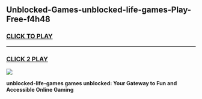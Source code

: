 
## Unblocked-Games-unblocked-life-games-Play-Free-f4h48
<h3>
<a href="https://premium76.site?title=unblocked-life-games&ref=19M">CLICK TO PLAY</a></h3>
<hr>

<h3>
<a href="https://premium76.site?title=unblocked-life-games&ref=19M">CLICK 2 PLAY</a>
  
</h3>

<a href="https://premium76.site?title=unblocked-life-games&ref=19M"><img src="https://clearcache.store/games.png"></a>


**unblocked-life-games games unblocked: Your Gateway to Fun and Accessible Online Gaming**
